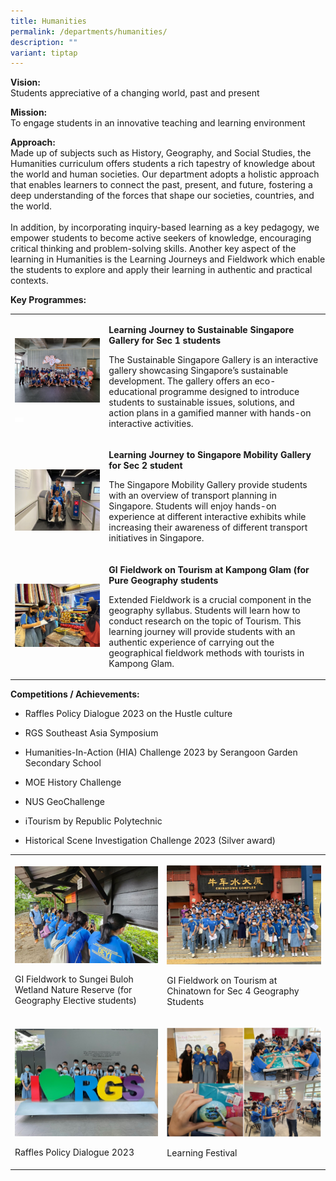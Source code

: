 ```yaml
---
title: Humanities
permalink: /departments/humanities/
description: ""
variant: tiptap
---
```

<p><strong>Vision:</strong> 
<br>Students appreciative of a changing world, past and present</p>
<p><strong>Mission:</strong> 
<br>To engage students in an innovative teaching and learning environment</p>
<p><strong>Approach:</strong> 
<br>Made up of subjects such as History, Geography, and Social Studies, the
Humanities curriculum offers students a rich tapestry of knowledge about
the world and human societies. Our department adopts a holistic approach
that enables learners to connect the past, present, and future, fostering
a deep understanding of the forces that shape our societies, countries,
and the world.
<br>
<br>In addition, by incorporating inquiry-based learning as a key pedagogy,
we empower students to become active seekers of knowledge, encouraging
critical thinking and problem-solving skills. Another key aspect of the
learning in Humanities is the Learning Journeys and Fieldwork which enable
the students to explore and apply their learning in authentic and practical
contexts.</p>
<p><strong>Key Programmes:</strong>
</p>
<table>
<tbody>
<tr>
<td rowspan="1" colspan="2">
<p></p>
<div class="isomer-image-wrapper">
<img style="width: 100%;" height="auto" width="100%" alt="" src="/images/Departments/Humanities/image01.jpg">
</div>
<p></p>
<div class="isomer-image-wrapper">
<img style="width: 10%;" height="auto" width="100%" alt="" src="/images/white_square_2.jpg">
</div>
</td>
<td rowspan="1" colspan="1">
<p><strong>Learning Journey to Sustainable Singapore Gallery for Sec 1 students</strong>
</p>
<p>The Sustainable Singapore Gallery is an interactive gallery showcasing
Singapore’s sustainable development. The gallery offers an eco-educational
programme designed to introduce students to sustainable issues, solutions,
and action plans in a gamified manner with hands-on interactive activities.</p>
</td>
</tr>
<tr>
<td rowspan="1" colspan="2">
<p></p>
<div class="isomer-image-wrapper">
<img style="width: 100%" height="auto" width="100%" alt="" src="/images/Departments/Humanities/9.jpg">
</div>
</td>
<td rowspan="1" colspan="1">
<p><strong>Learning Journey to Singapore Mobility Gallery for Sec 2 student</strong>
</p>
<p>The Singapore Mobility Gallery provide students with an overview of transport
planning in Singapore. Students will enjoy hands-on experience at different
interactive exhibits while increasing their awareness of different transport
initiatives in Singapore.</p>
</td>
</tr>
<tr>
<td rowspan="1" colspan="2">
<div class="isomer-image-wrapper">
<img style="width: 100%" height="auto" width="100%" alt="" src="/images/Departments/Humanities/GI_fieldwork.jpg">
</div>
</td>
<td rowspan="1" colspan="1">
<p><strong>GI Fieldwork on Tourism at Kampong Glam (for Pure Geography students</strong>
</p>
<p>Extended Fieldwork is a crucial component in the geography syllabus. Students
will learn how to conduct research on the topic of Tourism. This learning
journey will provide students with an authentic experience of carrying
out the geographical fieldwork methods with tourists in Kampong Glam.</p>
</td>
</tr>
</tbody>
</table>
<p><strong>Competitions / Achievements:</strong>
</p>
<ul data-tight="true" class="tight">
<li>
<p>Raffles Policy Dialogue 2023 on the Hustle culture</p>
</li>
<li>
<p>RGS Southeast Asia Symposium</p>
</li>
<li>
<p>Humanities-In-Action (HIA) Challenge 2023 by Serangoon Garden Secondary
School</p>
</li>
<li>
<p>MOE History Challenge</p>
</li>
<li>
<p>NUS GeoChallenge</p>
</li>
<li>
<p>iTourism by Republic Polytechnic</p>
</li>
<li>
<p>Historical Scene Investigation Challenge 2023 (Silver award)</p>
</li>
</ul>
<table>
<tbody>
<tr>
<td rowspan="1" colspan="1">
<p></p>
<div class="isomer-image-wrapper">
<img style="width: 100%" height="auto" width="100%" alt="" src="/images/Departments/Humanities/7.jpg">
</div>
<p>GI Fieldwork to Sungei Buloh Wetland Nature Reserve (for Geography Elective
students)</p>
</td>
<td rowspan="1" colspan="1">
<p></p>
<div class="isomer-image-wrapper">
<img style="width: 100%" height="auto" width="100%" alt="" src="/images/Departments/Humanities/8.jpg">
</div>
<p>GI Fieldwork on Tourism at Chinatown for Sec 4 Geography Students</p>
</td>
</tr>
<tr>
<td rowspan="1" colspan="1">
<p></p>
<div class="isomer-image-wrapper">
<img style="width: 100%" height="auto" width="100%" alt="" src="/images/Departments/Humanities/2023 raffles policy dialogue 2.jpg">
</div>
<p>Raffles Policy Dialogue 2023</p>
</td>
<td rowspan="1" colspan="1">
<p></p>
<div class="isomer-image-wrapper">
<img style="width: 100%" height="auto" width="100%" alt="" src="/images/Departments/Humanities/2023 learning festival 1.png">
</div>
<p>Learning Festival</p>
</td>
</tr>
</tbody>
</table>
<p></p>
<p></p>
<p></p>
<p></p>
<p></p>
